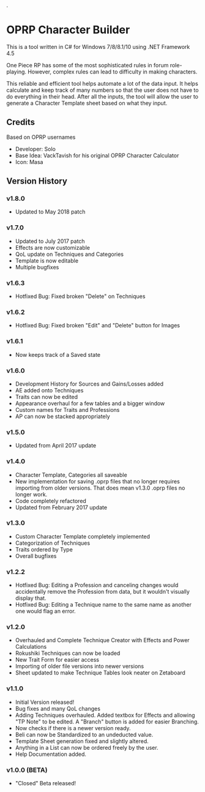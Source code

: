 .
# OPRP Character Builder

This is a tool written in C# for Windows 7/8/8.1/10 using .NET Framework 4.5

One Piece RP has some of the most sophisticated rules in forum role-playing. However, complex rules can lead to difficulty in making characters. 

This reliable and efficient tool helps automate a lot of the data input. It helps calculate and keep track of many numbers so that the user does not have to do everything in their head. After all the inputs, the tool will allow the user to generate a Character Template sheet based on what they input.

Credits
-------

Based on OPRP usernames

* Developer: Solo
* Base Idea: VackTavish for his original OPRP Character Calculator
* Icon: Masa

Version History
---------------
### v1.8.0
* Updated to May 2018 patch

### v1.7.0
* Updated to July 2017 patch
* Effects are now customizable
* QoL update on Techniques and Categories
* Template is now editable
* Multiple bugfixes

### v1.6.3
* Hotfixed Bug: Fixed broken "Delete" on Techniques

### v1.6.2
* Hotfixed Bug: Fixed broken "Edit" and "Delete" button for Images

### v1.6.1
* Now keeps track of a Saved state

### v1.6.0
* Development History for Sources and Gains/Losses added
* AE added onto Techniques
* Traits can now be edited
* Appearance overhaul for a few tables and a bigger window
* Custom names for Traits and Professions
* AP can now be stacked appropriately

### v1.5.0
* Updated from April 2017 update

### v1.4.0
* Character Template, Categories all saveable
* New implementation for saving .oprp files that no longer requires importing from older versions. That does mean v1.3.0 .oprp files no longer work.
* Code completely refactored
* Updated from February 2017 update

### v1.3.0

* Custom Character Template completely implemented
* Categorization of Techniques
* Traits ordered by Type
* Overall bugfixes

### v1.2.2

* Hotfixed Bug: Editing a Profession and canceling changes would accidentally remove the Profession from data, but it wouldn't visually display that.
* Hotfixed Bug: Editing a Technique name to the same name as another one would flag an error.

### v1.2.0

* Overhauled and Complete Technique Creator with Effects and Power Calculations
* Rokushiki Techniques can now be loaded
* New Trait Form for easier access
* Importing of older file versions into newer versions
* Sheet updated to make Technique Tables look neater on Zetaboard

### v1.1.0 

* Initial Version released! 
* Bug fixes and many QoL changes 
* Adding Techniques overhauled. Added textbox for Effects and allowing "TP Note" to be edited. A "Branch" button is added for easier Branching. 
* Now checks if there is a newer version ready. 
* Beli can now be Standardized to an undeducted value. 
* Template Sheet generation fixed and slightly altered. 
* Anything in a List can now be ordered freely by the user. 
* Help Documentation added. 

### v1.0.0 (BETA)

* "Closed" Beta released!